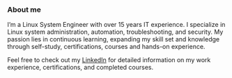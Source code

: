 ### About me

I’m a Linux System Engineer with over 15 years IT experience. I specialize in Linux system administration, automation, troubleshooting, and security. My passion lies in continuous learning, expanding my skill set and knowledge through self-study, certifications, courses and hands-on experience.

Feel free to check out my [LinkedIn](https://www.linkedin.com/in/jeroenkouters) for detailed information on my work experience, certifications, and completed courses.
